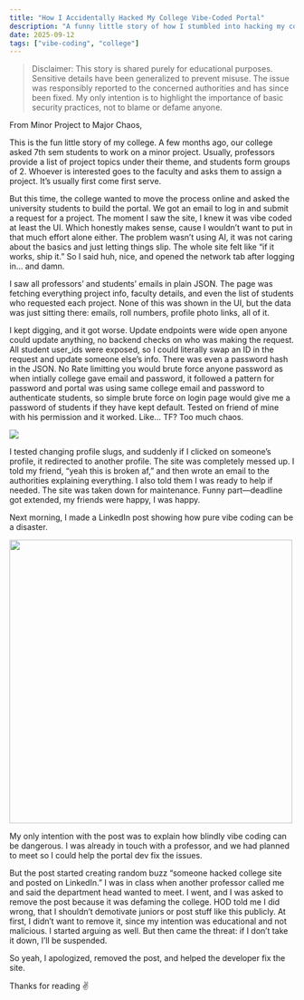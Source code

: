 ```yaml
---
title: "How I Accidentally Hacked My College Vibe-Coded Portal"
description: "A funny little story of how I stumbled into hacking my college’s vibe-coded project portal"
date: 2025-09-12
tags: ["vibe-coding", "college"]
---
```


> Disclaimer: This story is shared purely for educational purposes. Sensitive details have been generalized to prevent misuse. The issue was responsibly reported to the concerned authorities and has since been fixed. My only intention is to highlight the importance of basic security practices, not to blame or defame anyone.

From Minor Project to Major Chaos,

This is the fun little story of my college. A few months ago, our college asked 7th sem students to work on a minor project. Usually, professors provide a list of project topics under their theme, and students form groups of 2. Whoever is interested goes to the faculty and asks them to assign a project. It’s usually first come first serve.

But this time, the college wanted to move the process online and asked the university students to build the portal. We got an email to log in and submit a request for a project. The moment I saw the site, I knew it was vibe coded at least the UI. Which honestly makes sense, cause I wouldn’t want to put in that much effort alone either. The problem wasn’t using AI, it was not caring about the basics and just letting things slip. The whole site felt like “if it works, ship it.” So I said huh, nice, and opened the network tab after logging in… and damn.  

I saw all professors’ and students’ emails in plain JSON. The page was fetching everything project info, faculty details, and even the list of students who requested each project. None of this was shown in the UI, but the data was just sitting there: emails, roll numbers, profile photo links, all of it.

I kept digging, and it got worse. Update endpoints were wide open anyone could update anything, no backend checks on who was making the request. All student user_ids were exposed, so I could literally swap an ID in the request and update someone else’s info. There was even a password hash in the JSON. No Rate limitting you would brute force anyone password as when intially college gave email and password, it followed a pattern for password and portal was using same college email and password to authenticate students, so simple brute force on login page would give me a password of students if they have kept default. Tested on friend of mine with his permission and it worked. Like… TF? Too much chaos. 

<img src="https://i.ibb.co/XkfLH4qs/Untitled-design-5.png"/>

I tested changing profile slugs, and suddenly if I clicked on someone’s profile, it redirected to another profile. The site was completely messed up. I told my friend, “yeah this is broken af,” and then wrote an email to the authorities explaining everything. I also told them I was ready to help if needed. The site was taken down for maintenance. Funny part—deadline got extended, my friends were happy, I was happy.  

Next morning, I made a LinkedIn post showing how pure vibe coding can be a disaster.  

<img src="https://i.ibb.co/Yn2QBnT/linkedin.jpg" width="500"/>

My only intention with the post was to explain how blindly vibe coding can be dangerous. I was already in touch with a professor, and we had planned to meet so I could help the portal dev fix the issues.

But the post started creating random buzz “someone hacked college site and posted on LinkedIn.” I was in class when another professor called me and said the department head wanted to meet. I went, and I was asked to remove the post because it was defaming the college. HOD told me I did wrong, that I shouldn’t demotivate juniors or post stuff like this publicly. At first, I didn’t want to remove it, since my intention was educational and not malicious. I started arguing as well. But then came the threat: if I don’t take it down, I’ll be suspended.

So yeah, I apologized, removed the post, and helped the developer fix the site.

Thanks for reading ✌️
